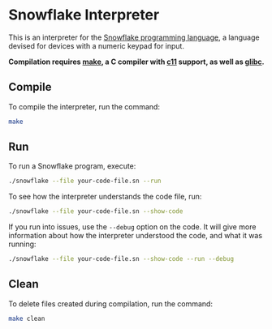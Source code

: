 # Snowflake Interpreter

This is an interpreter for the [Snowflake programming language][1], a language devised 
for devices with a numeric keypad for input.

**Compilation requires [make][2], a C compiler with [c11][3] support, as well as [glibc][4].**

[1]: https://github.com/maelys-mcardle/microprocessor-trainer/tree/master/docs/snowflake
[2]: https://en.wikipedia.org/wiki/Make_(software)
[3]: https://en.wikipedia.org/wiki/C11_(C_standard_revision)
[4]: https://en.wikipedia.org/wiki/GNU_C_Library

## Compile

To compile the interpreter, run the command:
```bash
make
```

## Run

To run a Snowflake program, execute:
```bash
./snowflake --file your-code-file.sn --run
```

To see how the interpreter understands the code file, run:
```bash
./snowflake --file your-code-file.sn --show-code
```

If you run into issues, use the `--debug` option on the code. It will give more
information about how the interpreter understood the code, and what it was running:
```bash
./snowflake --file your-code-file.sn --show-code --run --debug
```

## Clean

To delete files created during compilation, run the command:
```bash
make clean
```
